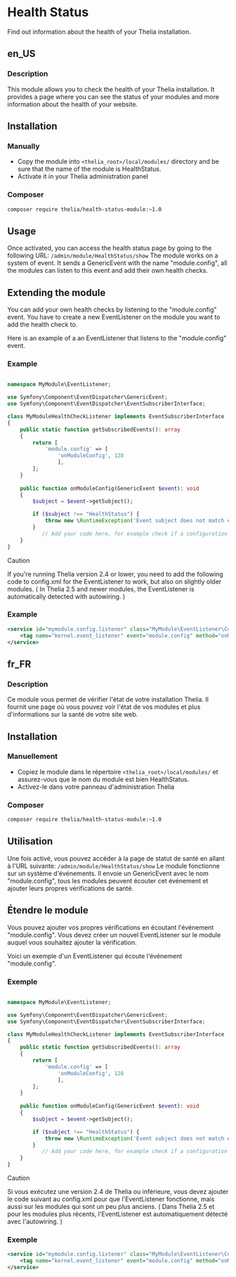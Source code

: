 # Health Status

Find out information about the health of your Thelia installation.

## en_US

### Description

This module allows you to check the health of your Thelia installation. It provides a page where you can see the status of your modules and more information about the health of your website.

## Installation

### Manually

* Copy the module into ```<thelia_root>/local/modules/``` directory and be sure that the name of the module is HealthStatus.
* Activate it in your Thelia administration panel

### Composer

```bash
composer require thelia/health-status-module:~1.0
```

## Usage

Once activated, you can access the health status page by going to the following URL: ```/admin/module/HealthStatus/show```
The module works on a system of event. 
It sends a GenericEvent with the name "module.config", all the modules can listen to this event and add their own health checks.

## Extending the module

You can add your own health checks by listening to the "module.config" event.
You have to create a new EventListener on the module you want to add the health check to.

Here is an example of a an EventListener that listens to the "module.config" event.

### Example

```php

namespace MyModule\EventListener;

use Symfony\Component\EventDispatcher\GenericEvent;
use Symfony\Component\EventDispatcher\EventSubscriberInterface;

class MyModuleHealthCheckListener implements EventSubscriberInterface
{
    public static function getSubscribedEvents(): array
    {
        return [
            'module.config' => [
                'onModuleConfig', 128
                ],
        ];
    }
    
    public function onModuleConfig(GenericEvent $event): void
    {
        $subject = $event->getSubject();

        if ($subject !== "HealthStatus") {
            throw new \RuntimeException('Event subject does not match expected value');
        }
           // Add your code here, for example check if a configuration is set
    }
}
```

> [!CAUTION]
> If you're running Thelia version 2.4 or lower, you need to add the following code to config.xml for the EventListener to work, but also on slightly older modules. ( In Thelia 2.5 and newer modules, the EventListener is automatically detected with autowiring. )

### Example
```xml
<service id="mymodule.config.listener" class="MyModule\EventListener\ConfigListener">
    <tag name="kernel.event_listener" event="module.config" method="onModuleConfig"/>
</service>
```

## fr_FR

### Description

Ce module vous permet de vérifier l'état de votre installation Thelia. Il fournit une page où vous pouvez voir l'état de vos modules et plus d'informations sur la santé de votre site web.

## Installation

### Manuellement

* Copiez le module dans le répertoire ```<thelia_root>/local/modules/``` et assurez-vous que le nom du module est bien HealthStatus.
* Activez-le dans votre panneau d'administration Thelia

### Composer

```bash
composer require thelia/health-status-module:~1.0
```

## Utilisation

Une fois activé, vous pouvez accéder à la page de statut de santé en allant à l'URL suivante: ```/admin/module/HealthStatus/show```
Le module fonctionne sur un système d'événements.
Il envoie un GenericEvent avec le nom "module.config", tous les modules peuvent écouter cet événement et ajouter leurs propres vérifications de santé.

## Étendre le module

Vous pouvez ajouter vos propres vérifications en écoutant l'événement "module.config".
Vous devez créer un nouvel EventListener sur le module auquel vous souhaitez ajouter la vérification.

Voici un exemple d'un EventListener qui écoute l'événement "module.config".

### Exemple

```php

namespace MyModule\EventListener;

use Symfony\Component\EventDispatcher\GenericEvent;
use Symfony\Component\EventDispatcher\EventSubscriberInterface;

class MyModuleHealthCheckListener implements EventSubscriberInterface
{
    public static function getSubscribedEvents(): array
    {
        return [
            'module.config' => [
                'onModuleConfig', 128
                ],
        ];
    }
    
    public function onModuleConfig(GenericEvent $event): void
    {
        $subject = $event->getSubject();

        if ($subject !== "HealthStatus") {
            throw new \RuntimeException('Event subject does not match expected value');
        }
           // Add your code here, for example check if a configuration is set
    }
}
```

> [!CAUTION] 
> Si vous exécutez une version 2.4 de Thelia ou inférieure, vous devez ajouter le code suivant au config.xml pour que l'EventListener fonctionne, mais aussi sur les modules qui sont un peu plus anciens. ( Dans Thelia 2.5 et pour les modules plus récents, l'EventListener est automatiquement détecté avec l'autowiring. )

### Exemple
```xml
<service id="mymodule.config.listener" class="MyModule\EventListener\ConfigListener">
    <tag name="kernel.event_listener" event="module.config" method="onModuleConfig"/>
</service>
```





